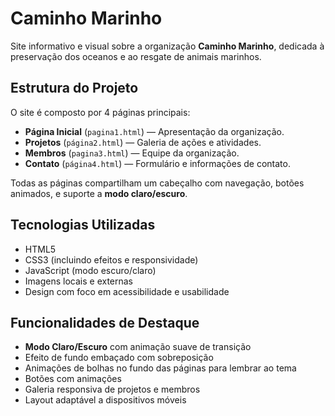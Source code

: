 # Caminho Marinho

Site informativo e visual sobre a organização **Caminho Marinho**, dedicada à preservação dos oceanos e ao resgate de animais marinhos.

## Estrutura do Projeto

O site é composto por 4 páginas principais:

- **Página Inicial** (`pagina1.html`) — Apresentação da organização.
- **Projetos** (`página2.html`) — Galeria de ações e atividades.
- **Membros** (`pagina3.html`) — Equipe da organização.
- **Contato** (`página4.html`) — Formulário e informações de contato.

Todas as páginas compartilham um cabeçalho com navegação, botões animados, e suporte a **modo claro/escuro**.

## Tecnologias Utilizadas

- HTML5
- CSS3 (incluindo efeitos e responsividade)
- JavaScript (modo escuro/claro)
- Imagens locais e externas
- Design com foco em acessibilidade e usabilidade

## Funcionalidades de Destaque

- **Modo Claro/Escuro** com animação suave de transição
- Efeito de fundo embaçado com sobreposição
- Animações de bolhas no fundo das páginas para lembrar ao tema
- Botões com animações
- Galeria responsiva de projetos e membros
- Layout adaptável a dispositivos móveis
